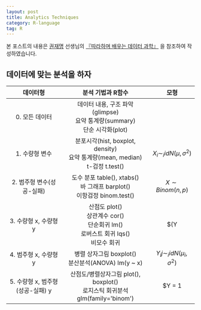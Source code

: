 ```yaml
---
layout: post
title: Analytics Techniques
category: R-language
tag: R
---
```


 

본 포스트의 내용은 [권재명](https://dataninja.me/) 선생님의 [『따라하며 배우는 데이터 과학』](http://www.yes24.com/Product/Goods/44184320) 을 참조하여 작성하였습니다.

## 데이터에 맞는 분석을 하자

|             데이터형             |                      분석 기법과 R함수                       |                   모형                   |
| :------------------------------: | :----------------------------------------------------------: | :--------------------------------------: |
|          0. 모든 데이터          | 데이터 내용, 구조 파악(glimpse)<br>요약 통계량(summary)<br>단순 시각화(plot) |                                          |
|          1. 수량형 변수          | 분포시각(hist, boxplot, density)<br>요약 통계량(mean, median)<br>t-검정 t.test() |     $X_i \sim _iid N(\mu,\sigma^2)$      |
|    2. 범주형 변수(성공-실패)     | 도수 분포 table(), xtabs()<br>바 그래프 barplot()<br>이항검정 binom.test() |           $X \sim Binom(n,p)$            |
|      3. 수량형 x, 수량형 y       | 산점도 plot()<br>상관계수 cor()<br>단순회귀 lm()<br>로버스트 회귀 lqs()<br>비모수 회귀 | $(Y|X = x) \sim _iid N(\mu(x),\sigma^2)$ |
|      4. 범주형 x, 수량형 y       |     병렬 상자그림 boxplot()<br>분산분석(ANOVA) lm(y ~ x)     |   $Y_ij \sim _iid N(\mu_i, \sigma^2)$    |
| 5. 수량형 x, 범주형(성공-실패) y | 산점도/병렬상자그림 plot(), boxplot()<br>로지스틱 회귀분석 glm(family='binom') |      $Y = 1|X=x \sim Binom(1,p(x))$      |



